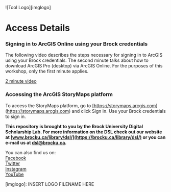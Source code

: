![Tool Logo][imglogo]


# Access Details

### Signing in to ArcGIS Online using your Brock credentials

The following video describes the steps necessary for signing in to ArcGIS using your Brock credentials. The second minute talks about how to download ArcGIS Pro (desktop) via ArcGIS Online. For the purposes of this workshop, only the first minute applies.

[2 minute video](https://youtu.be/GqH4UHTUf2s)

### Accessing the ArcGIS StoryMaps platform

To access the StoryMaps platform, go to [https://storymaps.arcgis.com] (https://storymaps.arcgis.com) and click Sign in. Use your Brock credentials to sign in.

 
 

  
**This repository is brought to you by the Brock University Digital Scholarship Lab.  For more information on the DSL check out our website at [www.brocku.ca/library/dsl/](https://brocku.ca/library/dsl/) or you can e-mail us at dsl@brocku.ca.**  
  
You can also find us on:  
[Facebook](https://www.facebook.com/Brock-University-Digital-Scholarship-Lab-349407235866792/)  
[Twitter](https://twitter.com/brock_dsl)  
[Instagram](https://www.instagram.com/brock_dsl/?hl=en)  
[YouTube](https://www.youtube.com/channel/UC2eEqPkDo-1N3qilxv-N_1g/featured?view_as=subscriber)










<!--- Please use reference style images so that it is easier to update pictures later --->

[imglogo]: INSERT LOGO FILENAME HERE
